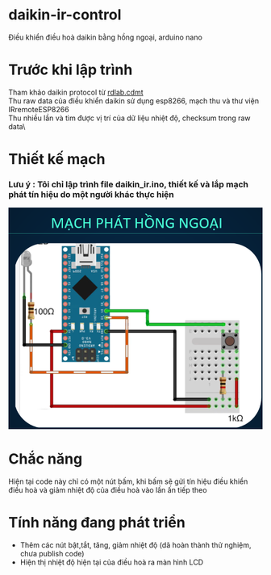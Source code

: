 # daikin-ir-control
Điều khiển điều hoà daikin bằng hồng ngoại, arduino nano
# Trước khi lập trình 
Tham khảo daikin protocol từ [rdlab.cdmt](http://rdlab.cdmt.vn/project-2013/daikin-ir-protocol)\
Thu raw data của điều khiển daikin sử dụng esp8266, mạch thu và thư viện IRremoteESP8266\
Thu nhiều lần và tìm được vị trí của dữ liệu nhiệt độ, checksum trong raw data\
# Thiết kế mạch 
### Lưu ý : Tôi chỉ lập trình file daikin_ir.ino, thiết kế và lắp mạch phát tín hiệu do một người khác thực hiện 
![sơ đồ mạch phát ir](img/Ssodomachphat.png)
# Chắc năng 
Hiện tại code này chỉ có một nút bấm, khi bấm sẽ gửi tín hiệu điều khiển điều hoà và giảm nhiệt độ của điều hoà vào lần ấn tiếp theo
# Tính năng đang phát triển
- Thêm các nút bật,tắt, tăng, giảm nhiệt độ (dã hoàn thành thử nghiệm, chưa publish code)
- Hiện thị nhiệt độ hiện tại của điều hoà ra màn hình LCD
